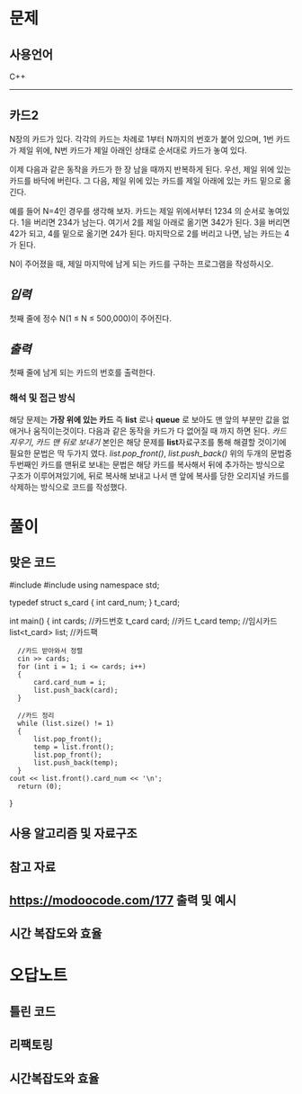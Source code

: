 # 문제
## 사용언어
C++

---

카드2
-
N장의 카드가 있다. 각각의 카드는 차례로 1부터 N까지의 번호가 붙어 있으며, 1번 카드가 제일 위에, N번 카드가 제일 아래인 상태로 순서대로 카드가 놓여 있다.

이제 다음과 같은 동작을 카드가 한 장 남을 때까지 반복하게 된다. 
우선, 제일 위에 있는 카드를 바닥에 버린다. 
그 다음, 제일 위에 있는 카드를 제일 아래에 있는 카드 밑으로 옮긴다.

예를 들어 N=4인 경우를 생각해 보자. 카드는 제일 위에서부터 1234 의 순서로 놓여있다. 
1을 버리면 234가 남는다. 
여기서 2를 제일 아래로 옮기면 342가 된다. 
3을 버리면 42가 되고, 4를 밑으로 옮기면 24가 된다. 
마지막으로 2를 버리고 나면, 남는 카드는 4가 된다.

N이 주어졌을 때, 제일 마지막에 남게 되는 카드를 구하는 프로그램을 작성하시오.

*입력*
-
첫째 줄에 정수 N(1 ≤ N ≤ 500,000)이 주어진다.


*출력*
-
첫째 줄에 남게 되는 카드의 번호를 출력한다.

### 해석 및 접근 방식
해당 문제는 **가장 위에 있는 카드** 즉 **list** 로나 **queue** 로 보아도 맨 앞의 부분만 값을 없애거나 움직이는것이다.
다음과 같은 동작을 카드가 다 없어질 때 까지 하면 된다.
*카드 지우기*, *카드 맨 뒤로 보내기*
본인은 해당 문제를 **list**자료구조를 통해 해결할 것이기에 필요한 문법은 딱 두가지 였다.
*list.pop_front()*, *list.push_back()*
위의 두개의 문법중 두번째인 카드를 맨뒤로 보내는 문법은 해당 카드를 복사해서 뒤에 추가하는 방식으로 구조가 이루어져있기에,
뒤로 복사해 보내고 나서 맨 앞에 복사를 당한 오리지널 카드를 삭제하는 방식으로 코드를 작성했다.
# 풀이
맞은 코드
-

  #include <iostream>
  #include <list>
  using namespace std;
  
  typedef struct s_card
  {
      int card_num;
  } t_card;
  
  int main()
  {
      int cards;                          //카드번호
      t_card  card;                      //카드
      t_card  temp;                      //임시카드
      list<t_card> list;                  //카드팩
  
      //카드 받아와서 정렬
      cin >> cards;
      for (int i = 1; i <= cards; i++)
      {
          card.card_num = i;
          list.push_back(card);
      }

      //카드 정리
      while (list.size() != 1)
      {
          list.pop_front();
          temp = list.front();
          list.pop_front();
          list.push_back(temp);
      }
  	cout << list.front().card_num << '\n';
      return (0);
  }

사용 알고리즘 및 자료구조
-
참고 자료
-
<https://modoocode.com/177>
출력 및 예시
-

시간 복잡도와 효율
-

# 오답노트
틀린 코드
-

리팩토링
-

시간복잡도와 효율
-
